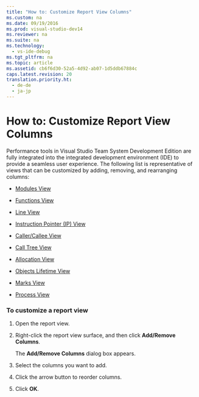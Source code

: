 ```yaml
---
title: "How to: Customize Report View Columns"
ms.custom: na
ms.date: 09/19/2016
ms.prod: visual-studio-dev14
ms.reviewer: na
ms.suite: na
ms.technology: 
  - vs-ide-debug
ms.tgt_pltfrm: na
ms.topic: article
ms.assetid: cb6f6d30-52a5-4d92-ab07-1d5ddb67884c
caps.latest.revision: 20
translation.priority.ht: 
  - de-de
  - ja-jp
---
```

# How to: Customize Report View Columns
Performance tools in Visual Studio Team System Development Edition  are fully integrated into the integrated development environment (IDE) to provide a seamless user experience. The following list is representative of views that can be customized by adding, removing, and rearranging columns:  
  
-   [Modules View](../vs140/Modules-View.md)  
  
-   [Functions View](../vs140/Functions-View.md)  
  
-   [Line View](../vs140/Lines-View.md)  
  
-   [Instruction Pointer (IP) View](../vs140/Instruction-Pointers--IPs--View.md)  
  
-   [Caller/Callee View](../vs140/Caller-Callee-View.md)  
  
-   [Call Tree View](../vs140/Call-Tree-View.md)  
  
-   [Allocation View](../vs140/.NET-Memory-Allocations-View.md)  
  
-   [Objects Lifetime View](../vs140/Object-Lifetime-View.md)  
  
-   [Marks View](../vs140/Marks-View.md)  
  
-   [Process View](../vs140/Process-View.md)  
  
### To customize a report view  
  
1.  Open the report view.  
  
2.  Right-click the report view surface, and then click **Add/Remove Columns**.  
  
     The **Add/Remove Columns** dialog box appears.  
  
3.  Select the columns you want to add.  
  
4.  Click the arrow button to reorder columns.  
  
5.  Click **OK**.